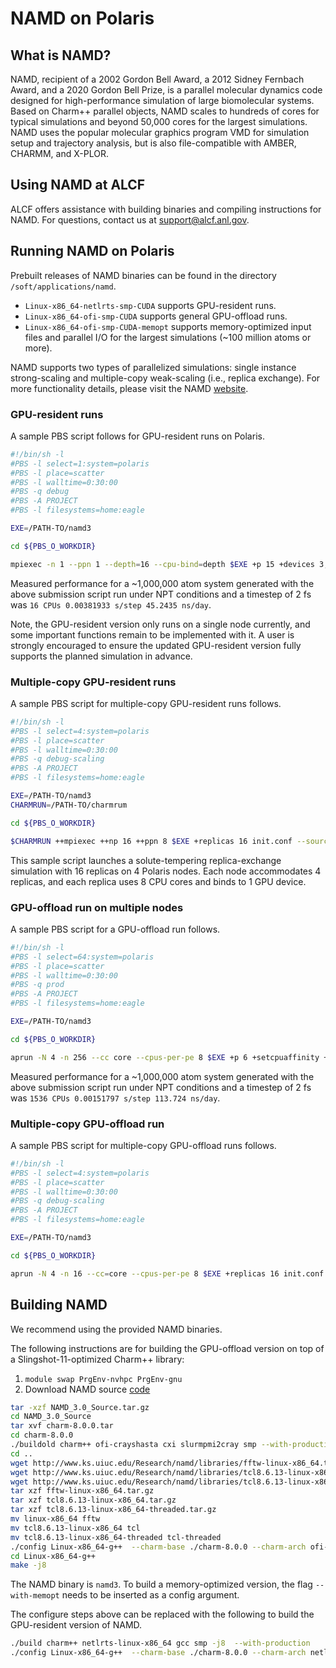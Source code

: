 # NAMD on Polaris

## What is NAMD?

NAMD, recipient of a 2002 Gordon Bell Award, a 2012 Sidney Fernbach Award, and a 2020 Gordon Bell Prize, is a parallel molecular dynamics code designed for high-performance simulation of large biomolecular systems. Based on Charm++ parallel objects, NAMD scales to hundreds of cores for typical simulations and beyond 50,000 cores for the largest simulations. NAMD uses the popular molecular graphics program VMD for simulation setup and trajectory analysis, but is also file-compatible with AMBER, CHARMM, and X-PLOR.

## Using NAMD at ALCF

ALCF offers assistance with building binaries and compiling instructions for NAMD. For questions, contact us at [support@alcf.anl.gov](mailto:support@alcf.anl.gov).

## Running NAMD on Polaris

Prebuilt releases of NAMD binaries can be found in the directory `/soft/applications/namd`. 
* `Linux-x86_64-netlrts-smp-CUDA` supports GPU-resident runs. 
* `Linux-x86_64-ofi-smp-CUDA` supports general GPU-offload runs.
* `Linux-x86_64-ofi-smp-CUDA-memopt` supports memory-optimized input files and parallel I/O for the largest simulations (~100 million atoms or more).

NAMD supports two types of parallelized simulations: single instance strong-scaling and multiple-copy weak-scaling (i.e., replica exchange). For more functionality details, please visit the NAMD [website](https://tcbg.illinois.edu/Research/namd).

### GPU-resident runs

A sample PBS script follows for GPU-resident runs on Polaris.

```bash
#!/bin/sh -l
#PBS -l select=1:system=polaris
#PBS -l place=scatter
#PBS -l walltime=0:30:00
#PBS -q debug
#PBS -A PROJECT
#PBS -l filesystems=home:eagle

EXE=/PATH-TO/namd3

cd ${PBS_O_WORKDIR}

mpiexec -n 1 --ppn 1 --depth=16 --cpu-bind=depth $EXE +p 15 +devices 3,2,1,0 stmv.namd > stmv.output
```

Measured performance for a ~1,000,000 atom system generated with the above submission script run under NPT conditions and a timestep of 2 fs was `16 CPUs 0.00381933 s/step 45.2435 ns/day`.

Note, the GPU-resident version only runs on a single node currently, and some important functions remain to be implemented with it. A user is strongly encouraged to ensure the updated GPU-resident version fully supports the planned simulation in advance.

### Multiple-copy GPU-resident runs

A sample PBS script for multiple-copy GPU-resident runs follows.

```bash
#!/bin/sh -l
#PBS -l select=4:system=polaris
#PBS -l place=scatter
#PBS -l walltime=0:30:00
#PBS -q debug-scaling
#PBS -A PROJECT
#PBS -l filesystems=home:eagle

EXE=/PATH-TO/namd3
CHARMRUN=/PATH-TO/charmrum

cd ${PBS_O_WORKDIR}

$CHARMRUN ++mpiexec ++np 16 ++ppn 8 $EXE +replicas 16 init.conf --source rest2_remd.namd +pemap 0-31 +setcpuaffinity +devices 0,1,2,3 +stdout rest2_output/%d/job0.%d.log +devicesperreplica 1
```

This sample script launches a solute-tempering replica-exchange simulation with 16 replicas on 4 Polaris nodes. Each node accommodates 4 replicas, and each replica uses 8 CPU cores and binds to 1 GPU device.

### GPU-offload run on multiple nodes

A sample PBS script for a GPU-offload run follows.

```bash
#!/bin/sh -l
#PBS -l select=64:system=polaris
#PBS -l place=scatter
#PBS -l walltime=0:30:00
#PBS -q prod
#PBS -A PROJECT
#PBS -l filesystems=home:eagle

EXE=/PATH-TO/namd3

cd ${PBS_O_WORKDIR}

aprun -N 4 -n 256 --cc core --cpus-per-pe 8 $EXE +p 6 +setcpuaffinity +devices 3,2,1,0 stmv.namd > stmv_64nodes.output
```

Measured performance for a ~1,000,000 atom system generated with the above submission script run under NPT conditions and a timestep of 2 fs was `1536 CPUs 0.00151797 s/step 113.724 ns/day`.

### Multiple-copy GPU-offload run

A sample PBS script for multiple-copy GPU-offload runs follows.

```bash
#!/bin/sh -l
#PBS -l select=4:system=polaris
#PBS -l place=scatter
#PBS -l walltime=0:30:00
#PBS -q debug-scaling
#PBS -A PROJECT
#PBS -l filesystems=home:eagle

EXE=/PATH-TO/namd3

cd ${PBS_O_WORKDIR}

aprun -N 4 -n 16 --cc=core --cpus-per-pe 8 $EXE +replicas 16 init.conf --source rest2_remd.namd +setcpuaffinity +stdout rest2_output/%d/job0.%d.log +devicesperreplica 1
```

## Building NAMD

We recommend using the provided NAMD binaries.

The following instructions are for building the GPU-offload version on top of a Slingshot-11-optimized Charm++ library:

1. `module swap PrgEnv-nvhpc PrgEnv-gnu`
2. Download NAMD source [code](https://www.ks.uiuc.edu/Development/Download/download.cgi?PackageName=NAMD)
```bash title="build_namd.sh"
tar -xzf NAMD_3.0_Source.tar.gz
cd NAMD_3.0_Source
tar xvf charm-8.0.0.tar
cd charm-8.0.0
./buildold charm++ ofi-crayshasta cxi slurmpmi2cray smp --with-production -j8 -DCMK_OBJIC_COLLECTION_BITS=8 -DCMK_OBJID_HOME_BITS=20
cd ..
wget http://www.ks.uiuc.edu/Research/namd/libraries/fftw-linux-x86_64.tar.gz
wget http://www.ks.uiuc.edu/Research/namd/libraries/tcl8.6.13-linux-x86_64.tar.gz
wget http://www.ks.uiuc.edu/Research/namd/libraries/tcl8.6.13-linux-x86_64-threaded.tar.gz
tar xzf fftw-linux-x86_64.tar.gz
tar xzf tcl8.6.13-linux-x86_64.tar.gz
tar xzf tcl8.6.13-linux-x86_64-threaded.tar.gz
mv linux-x86_64 fftw
mv tcl8.6.13-linux-x86_64 tcl
mv tcl8.6.13-linux-x86_64-threaded tcl-threaded 
./config Linux-x86_64-g++  --charm-base ./charm-8.0.0 --charm-arch ofi-crayshasta-cxi-slurmpmi2cray-smp --with-cuda --cuda-prefix /soft/compilers/cudatoolkit/cuda-12.2.2
cd Linux-x86_64-g++
make -j8
```

The NAMD binary is `namd3`. To build a memory-optimized version, the flag `--with-memopt` needs to be inserted as a config argument.

The configure steps above can be replaced with the following to build the GPU-resident version of NAMD.

```bash
./build charm++ netlrts-linux-x86_64 gcc smp -j8  --with-production
./config Linux-x86_64-g++  --charm-base ./charm-8.0.0 --charm-arch netlrts-linux-x86_64-smp-gcc --with-cuda --with-single-node-cuda --cuda-prefix /soft/compilers/cudatoolkit/cuda-12.2.2
```

